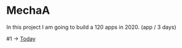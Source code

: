 # MechaA
In this project I am going to build a 120 apps in 2020. (app / 3 days)

#1 -> [Today](https://github.com/mechashadowx/Today-1)
